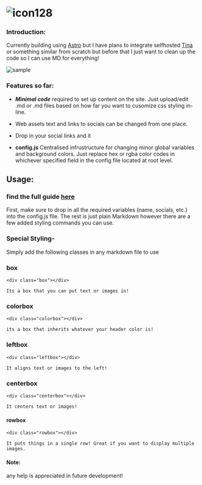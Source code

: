 # ![icon128](https://github.com/user-attachments/assets/363dcd48-8354-4f49-8bed-604cccd87f2d) 

### Introduction:
Currently building using [Astro](https://astro.build/) but I have plans to integrate selfhosted [Tina](https://tina.io/) or something similar from scratch but before that I just want to clean up the code so I can use MD for everything!

![sample](https://github.com/user-attachments/assets/451117d0-6e38-4c11-8fdc-19d3ad02ab6c)

### Features so far:

- ***Minimal code*** required to set up content on the site. Just upload/edit .md or .md files based on how far you want to cusomize css styling in-line.
  
- Web assets text and links to socials can be changed from one place.

- Drop in your social links and it

- **config.js** Centralised infrustructure for changing minor global variables and background colors. Just replace hex or rgba color codes in whichever specified field in the config file located at root level.

## Usage:

### find the full guide [here](https://template.0xcheth.dev/blog/about-this-site/)
First, make sure to drop in all the required variables (name, socials, etc.) into the config.js file. The rest is just plain Markdown however there are a few added styling commands you can use.

### Special Styling-

Simply add the following classes in any markdown file to use


### box
```
<div class="box"></div>

Its a box that you can put text or images in!
```
### colorbox
```
<div class="colorbox"></div>

its a box that inherits whatever your header color is!
```
### leftbox
```
<div class="leftbox"></div>

It aligns text or images to the left!
```
### centerbox
```
<div class="centerbox"></div>

It centers text or images!
```

#### rowbox
```
<div class="rowbox"></div>

It puts things in a single row! Great if you want to display multiple images.
```
#### Note:
any help is appreciated in future development!